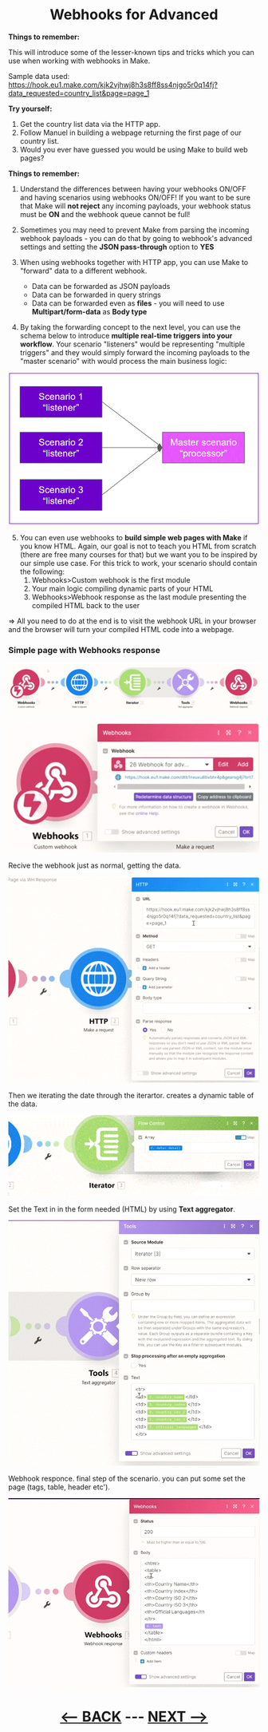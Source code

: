 <div align="center">



# Webhooks for Advanced

</div>

   
__Things to remember:__

This will introduce some of the lesser-known tips and tricks which you can use when working with webhooks in Make.

Sample data used:
https://hook.eu1.make.com/kjk2vjhwj8h3s8ff8ss4njgo5r0q14fj?data_requested=country_list&page=page_1

__Try yourself:__

1. Get the country list data via the HTTP app.
2. Follow Manuel in building a webpage returning the first page of our country list.
3. Would you ever have guessed you would be using Make to build web pages?
   
__Things to remember:__

1. Understand the differences between having your webhooks ON/OFF and having scenarios using webhooks ON/OFF! If you want to be sure that Make will __not reject__ any incoming payloads, your webhook status must be __ON__ and the webhook queue cannot be full!
2. Sometimes you may need to prevent Make from parsing the incoming webhook payloads - you can do that by going to webhook's advanced settings and setting the __JSON pass-through__ option to __YES__
3. When using webhooks together with HTTP app, you can use Make to "forward" data to a different webhook.
   * Data can be forwarded as JSON payloads
   * Data can be forwarded in query strings
   * Data can be forwarded even as __files__ - you will need to use __Multipart/form-data__ as __Body type__
     
4. By taking the forwarding concept to the next level, you can use the schema below to introduce __multiple real-time triggers into your workflow__. Your scenario "listeners" would be representing "multiple triggers" and they would simply forward the incoming payloads to the "master scenario" with would process the main business logic:

![Multi Trigger](pic/l4webhooksmultitrigger.gif)

5. You can even use webhooks to __build simple web pages with Make__ if you know HTML. Again, our goal is not to teach you HTML from scratch (there are free many courses for that) but we want you to be inspired by our simple use case. For this trick to work, your scenario should contain the following:
    1. Webhooks>Custom webhook is the first module
    2. Your main logic compiling dynamic parts of your HTML
    3. Webhooks>Webhook response as the last module presenting the compiled HTML back to the user

=> All you need to do at the end is to visit the webhook URL in your browser and the browser will turn your compiled HTML code into a webpage.


### Simple page with Webhooks response

![Simple page with Webhooks response](pic/l4webhookshtmlpage.gif)


![Custom Webhook](pic/l4webhookshtmlwebhook.gif)

Recive the webhook just as normal, getting the data.

![Http](pic/l4webhookshtmlhttp.gif)

Then we iterating the date through the iterartor. creates a dynamic table of the data.

![Iterartor](pic/l4webhookshtmliterator.gif)

Set the Text in in the form needed (HTML) by using __Text aggregator__.

![Text aggregator](pic/l4webhookshtmltext.gif)

Webhook responce. final step of the scenario. you can put some set the page (tags, table, header etc').

![Webhook responce](pic/l4webhookshtmlresponce.gif)

<div align="center">
  
# [<-- BACK](l4advancederrorhandling.md) --- [NEXT -->](l4.md)
</div>
